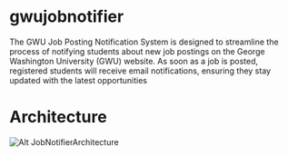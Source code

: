 # gwujobnotifier
The GWU Job Posting Notification System is designed to streamline the process of notifying students about new job postings on the George Washington University (GWU) website. As soon as a job is posted, registered students will receive email notifications, ensuring they stay updated with the latest opportunities

# Architecture
![Alt JobNotifierArchitecture](URL_to_your_image)


